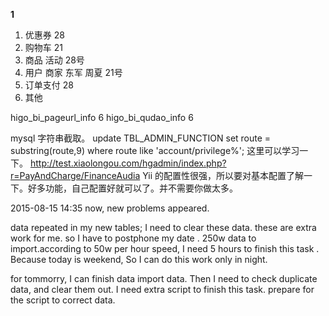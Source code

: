 **1**

1. 优惠券 28
2. 购物车 21
3. 商品 活动 28号
4. 用户 商家 东军 周夏 21号 
5. 订单支付 28
6. 其他


higo_bi_pageurl_info   6
higo_bi_qudao_info   6


mysql 字符串截取。
update TBL_ADMIN_FUNCTION set route = substring(route,9) where route like 'account/privilege%';
这里可以学习一下。
http://test.xiaolongou.com/hgadmin/index.php?r=PayAndCharge/FinanceAudia
Yii 的配置性很强，所以要对基本配置了解一下。好多功能，自己配置好就可以了。并不需要你做太多。


2015-08-15 14:35
now, new problems appeared.

data repeated in my new tables; I need to clear these data. these are extra work for me.
so I have to postphone my date .
250w data to import.according to  50w per hour speed, I need 5 hours to finish this task .
Because today is weekend, So I can do this work only in night.

for tommorry, I can finish data import data.
Then I need to check duplicate data, and clear them out.
I need extra script to finish this task.
prepare for the script to correct data.


